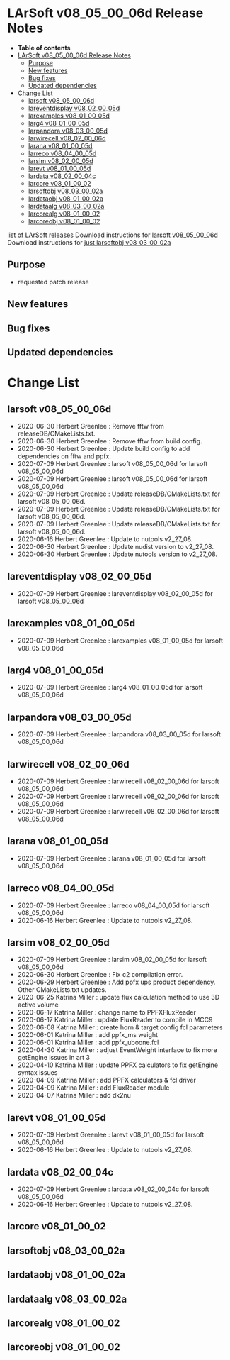 LArSoft v08\_05\_00\_06d Release Notes
===============================================================================

-   **Table of contents**
-   [LArSoft v08\_05\_00\_06d Release Notes](#LArSoft-v08_05_00_06d-Release-Notes)
    -   [Purpose](#Purpose)
    -   [New features](#New-features)
    -   [Bug fixes](#Bug-fixes)
    -   [Updated dependencies](#Updated-dependencies)
-   [Change List](#Change-List)
    -   [larsoft v08\_05\_00\_06d](#larsoft-v08_05_00_06d)
    -   [lareventdisplay v08\_02\_00\_05d](#lareventdisplay-v08_02_00_05d)
    -   [larexamples v08\_01\_00\_05d](#larexamples-v08_01_00_05d)
    -   [larg4 v08\_01\_00\_05d](#larg4-v08_01_00_05d)
    -   [larpandora v08\_03\_00\_05d](#larpandora-v08_03_00_05d)
    -   [larwirecell v08\_02\_00\_06d](#larwirecell-v08_02_00_06d)
    -   [larana v08\_01\_00\_05d](#larana-v08_01_00_05d)
    -   [larreco v08\_04\_00\_05d](#larreco-v08_04_00_05d)
    -   [larsim v08\_02\_00\_05d](#larsim-v08_02_00_05d)
    -   [larevt v08\_01\_00\_05d](#larevt-v08_01_00_05d)
    -   [lardata v08\_02\_00\_04c](#lardata-v08_02_00_04c)
    -   [larcore v08\_01\_00\_02](#larcore-v08_01_00_02)
    -   [larsoftobj v08\_03\_00\_02a](#larsoftobj-v08_03_00_02a)
    -   [lardataobj v08\_01\_00\_02a](#lardataobj-v08_01_00_02a)
    -   [lardataalg v08\_03\_00\_02a](#lardataalg-v08_03_00_02a)
    -   [larcorealg v08\_01\_00\_02](#larcorealg-v08_01_00_02)
    -   [larcoreobj v08\_01\_00\_02](#larcoreobj-v08_01_00_02)

[list of LArSoft releases](LArSoft_release_list)
Download instructions for [larsoft v08\_05\_00\_06d](http://scisoft.fnal.gov/scisoft/bundles/larsoft/v08_05_00_06d/larsoft-v08_05_00_06d.html)
Download instructions for [just larsoftobj v08\_03\_00\_02a](http://scisoft.fnal.gov/scisoft/bundles/larsoftobj/v08_03_00_02a/larsoftobj-v08_03_00_02a.html)

Purpose
--------------------

-   requested patch release

New features
------------------------------

Bug fixes
------------------------

Updated dependencies
----------------------------------------------

Change List
============================

larsoft v08\_05\_00\_06d
---------------------------------------------------

-   2020-06-30 Herbert Greenlee : Remove fftw from releaseDB/CMakeLists.txt.
-   2020-06-30 Herbert Greenlee : Remove fftw from build config.
-   2020-06-30 Herbert Greenlee : Update build config to add dependencies on fftw and ppfx.
-   2020-07-09 Herbert Greenlee : larsoft v08\_05\_00\_06d for larsoft v08\_05\_00\_06d
-   2020-07-09 Herbert Greenlee : larsoft v08\_05\_00\_06d for larsoft v08\_05\_00\_06d
-   2020-07-09 Herbert Greenlee : Update releaseDB/CMakeLists.txt for larsoft v08\_05\_00\_06d.
-   2020-07-09 Herbert Greenlee : Update releaseDB/CMakeLists.txt for larsoft v08\_05\_00\_06d.
-   2020-07-09 Herbert Greenlee : Update releaseDB/CMakeLists.txt for larsoft v08\_05\_00\_06d.
-   2020-06-16 Herbert Greenlee : Update to nutools v2\_27\_08.
-   2020-06-30 Herbert Greenlee : Update nudist version to v2\_27\_08.
-   2020-06-30 Herbert Greenlee : Update nutools version to v2\_27\_08.

lareventdisplay v08\_02\_00\_05d
-------------------------------------------------------------------

-   2020-07-09 Herbert Greenlee : lareventdisplay v08\_02\_00\_05d for larsoft v08\_05\_00\_06d

larexamples v08\_01\_00\_05d
-----------------------------------------------------------

-   2020-07-09 Herbert Greenlee : larexamples v08\_01\_00\_05d for larsoft v08\_05\_00\_06d

larg4 v08\_01\_00\_05d
-----------------------------------------------

-   2020-07-09 Herbert Greenlee : larg4 v08\_01\_00\_05d for larsoft v08\_05\_00\_06d

larpandora v08\_03\_00\_05d
---------------------------------------------------------

-   2020-07-09 Herbert Greenlee : larpandora v08\_03\_00\_05d for larsoft v08\_05\_00\_06d

larwirecell v08\_02\_00\_06d
-----------------------------------------------------------

-   2020-07-09 Herbert Greenlee : larwirecell v08\_02\_00\_06d for larsoft v08\_05\_00\_06d
-   2020-07-09 Herbert Greenlee : larwirecell v08\_02\_00\_06d for larsoft v08\_05\_00\_06d
-   2020-07-09 Herbert Greenlee : larwirecell v08\_02\_00\_06d for larsoft v08\_05\_00\_06d

larana v08\_01\_00\_05d
-------------------------------------------------

-   2020-07-09 Herbert Greenlee : larana v08\_01\_00\_05d for larsoft v08\_05\_00\_06d

larreco v08\_04\_00\_05d
---------------------------------------------------

-   2020-07-09 Herbert Greenlee : larreco v08\_04\_00\_05d for larsoft v08\_05\_00\_06d
-   2020-06-16 Herbert Greenlee : Update to nutools v2\_27\_08.

larsim v08\_02\_00\_05d
-------------------------------------------------

-   2020-07-09 Herbert Greenlee : larsim v08\_02\_00\_05d for larsoft v08\_05\_00\_06d
-   2020-06-30 Herbert Greenlee : Fix c2 compilation error.
-   2020-06-29 Herbert Greenlee : Add ppfx ups product dependency. Other CMakeLists.txt updates.
-   2020-06-25 Katrina Miller : update flux calculation method to use 3D active volume
-   2020-06-17 Katrina Miller : change name to PPFXFluxReader
-   2020-06-17 Katrina Miller : update FluxReader to compile in MCC9
-   2020-06-08 Katrina Miller : create horn & target config fcl parameters
-   2020-06-01 Katrina Miller : add ppfx\_ms weight
-   2020-06-01 Katrina Miller : add ppfx\_uboone.fcl
-   2020-04-30 Katrina Miller : adjust EventWeight interface to fix more getEngine issues in art 3
-   2020-04-10 Katrina Miller : update PPFX calculators to fix getEngine syntax issues
-   2020-04-09 Katrina Miller : add PPFX calculators & fcl driver
-   2020-04-09 Katrina Miller : add FluxReader module
-   2020-04-07 Katrina Miller : add dk2nu

larevt v08\_01\_00\_05d
-------------------------------------------------

-   2020-07-09 Herbert Greenlee : larevt v08\_01\_00\_05d for larsoft v08\_05\_00\_06d
-   2020-06-16 Herbert Greenlee : Update to nutools v2\_27\_08.

lardata v08\_02\_00\_04c
---------------------------------------------------

-   2020-07-09 Herbert Greenlee : lardata v08\_02\_00\_04c for larsoft v08\_05\_00\_06d
-   2020-06-16 Herbert Greenlee : Update to nutools v2\_27\_08.

larcore v08\_01\_00\_02
-------------------------------------------------

larsoftobj v08\_03\_00\_02a
---------------------------------------------------------

lardataobj v08\_01\_00\_02a
---------------------------------------------------------

lardataalg v08\_03\_00\_02a
---------------------------------------------------------

larcorealg v08\_01\_00\_02
-------------------------------------------------------

larcoreobj v08\_01\_00\_02
-------------------------------------------------------
